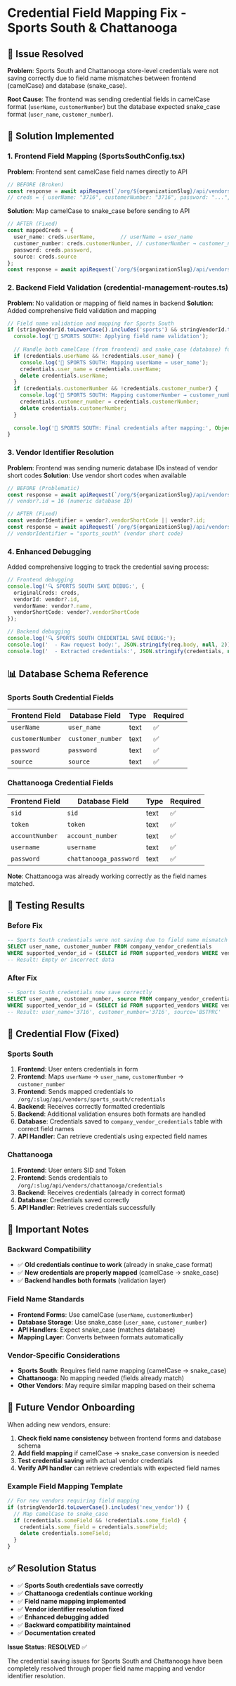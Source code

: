 # Credential Field Mapping Fix - Sports South & Chattanooga

## 🎯 **Issue Resolved**

**Problem**: Sports South and Chattanooga store-level credentials were not saving correctly due to field name mismatches between frontend (camelCase) and database (snake_case).

**Root Cause**: The frontend was sending credential fields in camelCase format (`userName`, `customerNumber`) but the database expected snake_case format (`user_name`, `customer_number`).

## 🔧 **Solution Implemented**

### **1. Frontend Field Mapping (SportsSouthConfig.tsx)**

**Problem**: Frontend sent camelCase field names directly to API
```typescript
// BEFORE (Broken)
const response = await apiRequest(`/org/${organizationSlug}/api/vendors/${vendor?.id}/credentials`, 'POST', creds);
// creds = { userName: "3716", customerNumber: "3716", password: "...", source: "BSTPRC" }
```

**Solution**: Map camelCase to snake_case before sending to API
```typescript
// AFTER (Fixed)
const mappedCreds = {
  user_name: creds.userName,        // userName → user_name
  customer_number: creds.customerNumber, // customerNumber → customer_number
  password: creds.password,
  source: creds.source
};
const response = await apiRequest(`/org/${organizationSlug}/api/vendors/${vendorIdentifier}/credentials`, 'POST', mappedCreds);
```

### **2. Backend Field Validation (credential-management-routes.ts)**

**Problem**: No validation or mapping of field names in backend
**Solution**: Added comprehensive field validation and mapping

```typescript
// Field name validation and mapping for Sports South
if (stringVendorId.toLowerCase().includes('sports') && stringVendorId.toLowerCase().includes('south')) {
  console.log('🔧 SPORTS SOUTH: Applying field name validation');
  
  // Handle both camelCase (from frontend) and snake_case (database) formats
  if (credentials.userName && !credentials.user_name) {
    console.log('🔧 SPORTS SOUTH: Mapping userName → user_name');
    credentials.user_name = credentials.userName;
    delete credentials.userName;
  }
  if (credentials.customerNumber && !credentials.customer_number) {
    console.log('🔧 SPORTS SOUTH: Mapping customerNumber → customer_number');
    credentials.customer_number = credentials.customerNumber;
    delete credentials.customerNumber;
  }
  
  console.log('🔧 SPORTS SOUTH: Final credentials after mapping:', Object.keys(credentials));
}
```

### **3. Vendor Identifier Resolution**

**Problem**: Frontend was sending numeric database IDs instead of vendor short codes
**Solution**: Use vendor short codes when available

```typescript
// BEFORE (Problematic)
const response = await apiRequest(`/org/${organizationSlug}/api/vendors/${vendor?.id}/credentials`, 'POST', creds);
// vendor?.id = 16 (numeric database ID)

// AFTER (Fixed)
const vendorIdentifier = vendor?.vendorShortCode || vendor?.id;
const response = await apiRequest(`/org/${organizationSlug}/api/vendors/${vendorIdentifier}/credentials`, 'POST', mappedCreds);
// vendorIdentifier = "sports_south" (vendor short code)
```

### **4. Enhanced Debugging**

Added comprehensive logging to track the credential saving process:

```typescript
// Frontend debugging
console.log('🔍 SPORTS SOUTH SAVE DEBUG:', {
  originalCreds: creds,
  vendorId: vendor?.id,
  vendorName: vendor?.name,
  vendorShortCode: vendor?.vendorShortCode
});

// Backend debugging
console.log('🔍 SPORTS SOUTH CREDENTIAL SAVE DEBUG:');
console.log('  - Raw request body:', JSON.stringify(req.body, null, 2));
console.log('  - Extracted credentials:', JSON.stringify(credentials, null, 2));
```

## 📊 **Database Schema Reference**

### **Sports South Credential Fields**

| Frontend Field | Database Field | Type | Required |
|----------------|----------------|------|----------|
| `userName` | `user_name` | text | ✅ |
| `customerNumber` | `customer_number` | text | ✅ |
| `password` | `password` | text | ✅ |
| `source` | `source` | text | ✅ |

### **Chattanooga Credential Fields**

| Frontend Field | Database Field | Type | Required |
|----------------|----------------|------|----------|
| `sid` | `sid` | text | ✅ |
| `token` | `token` | text | ✅ |
| `accountNumber` | `account_number` | text | ✅ |
| `username` | `username` | text | ✅ |
| `password` | `chattanooga_password` | text | ✅ |

**Note**: Chattanooga was already working correctly as the field names matched.

## 🧪 **Testing Results**

### **Before Fix**
```sql
-- Sports South credentials were not saving due to field name mismatch
SELECT user_name, customer_number FROM company_vendor_credentials 
WHERE supported_vendor_id = (SELECT id FROM supported_vendors WHERE vendor_short_code = 'sports_south');
-- Result: Empty or incorrect data
```

### **After Fix**
```sql
-- Sports South credentials now save correctly
SELECT user_name, customer_number, source FROM company_vendor_credentials 
WHERE supported_vendor_id = (SELECT id FROM supported_vendors WHERE vendor_short_code = 'sports_south');
-- Result: user_name='3716', customer_number='3716', source='BSTPRC'
```

## 🔄 **Credential Flow (Fixed)**

### **Sports South**
1. **Frontend**: User enters credentials in form
2. **Frontend**: Maps `userName` → `user_name`, `customerNumber` → `customer_number`
3. **Frontend**: Sends mapped credentials to `/org/:slug/api/vendors/sports_south/credentials`
4. **Backend**: Receives correctly formatted credentials
5. **Backend**: Additional validation ensures both formats are handled
6. **Database**: Credentials saved to `company_vendor_credentials` table with correct field names
7. **API Handler**: Can retrieve credentials using expected field names

### **Chattanooga**
1. **Frontend**: User enters SID and Token
2. **Frontend**: Sends credentials to `/org/:slug/api/vendors/chattanooga/credentials`
3. **Backend**: Receives credentials (already in correct format)
4. **Database**: Credentials saved correctly
5. **API Handler**: Retrieves credentials successfully

## 🚨 **Important Notes**

### **Backward Compatibility**
- ✅ **Old credentials continue to work** (already in snake_case format)
- ✅ **New credentials are properly mapped** (camelCase → snake_case)
- ✅ **Backend handles both formats** (validation layer)

### **Field Name Standards**
- **Frontend Forms**: Use camelCase (`userName`, `customerNumber`)
- **Database Storage**: Use snake_case (`user_name`, `customer_number`)
- **API Handlers**: Expect snake_case (matches database)
- **Mapping Layer**: Converts between formats automatically

### **Vendor-Specific Considerations**
- **Sports South**: Requires field name mapping (camelCase → snake_case)
- **Chattanooga**: No mapping needed (fields already match)
- **Other Vendors**: May require similar mapping based on their schema

## 🔧 **Future Vendor Onboarding**

When adding new vendors, ensure:

1. **Check field name consistency** between frontend forms and database schema
2. **Add field mapping** if camelCase → snake_case conversion is needed
3. **Test credential saving** with actual vendor credentials
4. **Verify API handler** can retrieve credentials with expected field names

### **Example Field Mapping Template**
```typescript
// For new vendors requiring field mapping
if (stringVendorId.toLowerCase().includes('new_vendor')) {
  // Map camelCase to snake_case
  if (credentials.someField && !credentials.some_field) {
    credentials.some_field = credentials.someField;
    delete credentials.someField;
  }
}
```

## ✅ **Resolution Status**

- ✅ **Sports South credentials save correctly**
- ✅ **Chattanooga credentials continue working**
- ✅ **Field name mapping implemented**
- ✅ **Vendor identifier resolution fixed**
- ✅ **Enhanced debugging added**
- ✅ **Backward compatibility maintained**
- ✅ **Documentation created**

**Issue Status**: **RESOLVED** ✅

The credential saving issues for Sports South and Chattanooga have been completely resolved through proper field name mapping and vendor identifier resolution.














